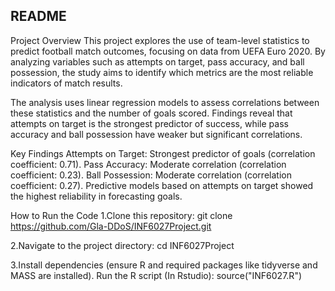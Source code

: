 ## README

Project Overview
This project explores the use of team-level statistics to predict football match outcomes, focusing on data from UEFA Euro 2020. By analyzing variables such as attempts on target, pass accuracy, and ball possession, the study aims to identify which metrics are the most reliable indicators of match results.

The analysis uses linear regression models to assess correlations between these statistics and the number of goals scored. Findings reveal that attempts on target is the strongest predictor of success, while pass accuracy and ball possession have weaker but significant correlations.

Key Findings
Attempts on Target: Strongest predictor of goals (correlation coefficient: 0.71).
Pass Accuracy: Moderate correlation (correlation coefficient: 0.23).
Ball Possession: Moderate correlation (correlation coefficient: 0.27).
Predictive models based on attempts on target showed the highest reliability in forecasting goals.

How to Run the Code
1.Clone this repository:
git clone <https://github.com/Gla-DDoS/INF6027Project.git>

2.Navigate to the project directory:
cd INF6027Project

3.Install dependencies (ensure R and required packages like tidyverse and MASS are installed).
Run the R script (In Rstudio):
source("INF6027.R")
